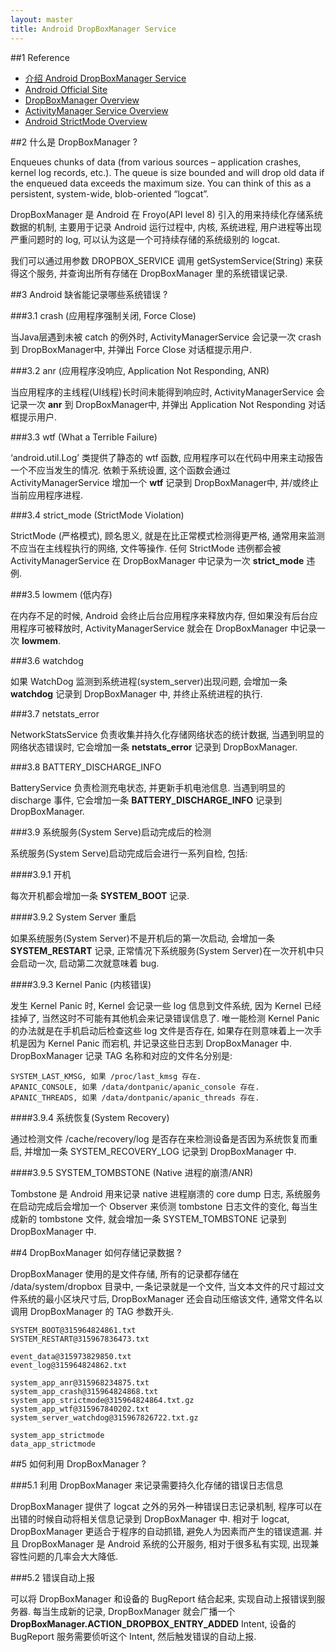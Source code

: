 ```yaml
---
layout: master
title: Android DropBoxManager Service
---
```



##1 Reference

* [介绍 Android DropBoxManager Service](http://xiaocong.github.com/blog/2012/11/21/to-introduce-android-dropboxmanager-service/)
* [Android Official Site](http://www.android.com/)
* [DropBoxManager Overview](http://developer.android.com/reference/android/os/DropBoxManager.html)
* [ActivityManager Service Overview](http://developer.android.com/reference/android/app/ActivityManager.html)
* [Android StrictMode Overview](http://developer.android.com/reference/android/os/StrictMode.html)

##2 什么是 DropBoxManager ?

Enqueues chunks of data (from various sources – application crashes, kernel log records, etc.). The queue is size bounded and will drop old data if the enqueued data exceeds the maximum size. You can think of this as a persistent, system-wide, blob-oriented “logcat”.

DropBoxManager 是 Android 在 Froyo(API level 8) 引入的用来持续化存储系统数据的机制, 主要用于记录 Android 运行过程中, 内核, 系统进程, 用户进程等出现严重问题时的 log, 可以认为这是一个可持续存储的系统级别的 logcat.

我们可以通过用参数 DROPBOX_SERVICE 调用 getSystemService(String) 来获得这个服务, 并查询出所有存储在 DropBoxManager 里的系统错误记录.

##3 Android 缺省能记录哪些系统错误 ?

###3.1 crash (应用程序强制关闭, Force Close)

当Java层遇到未被 catch 的例外时, ActivityManagerService 会记录一次 crash 到 DropBoxManager中, 并弹出 Force Close 对话框提示用户.

###3.2 anr (应用程序没响应, Application Not Responding, ANR)

当应用程序的主线程(UI线程)长时间未能得到响应时, ActivityManagerService 会记录一次 **anr** 到 DropBoxManager中, 并弹出 Application Not Responding 对话框提示用户.

###3.3 wtf (What a Terrible Failure)

‘android.util.Log’ 类提供了静态的 wtf 函数, 应用程序可以在代码中用来主动报告一个不应当发生的情况. 依赖于系统设置, 这个函数会通过 ActivityManagerService 增加一个 **wtf** 记录到 DropBoxManager中, 并/或终止当前应用程序进程.

###3.4 strict_mode (StrictMode Violation)

StrictMode (严格模式), 顾名思义, 就是在比正常模式检测得更严格, 通常用来监测不应当在主线程执行的网络, 文件等操作. 任何 StrictMode 违例都会被 ActivityManagerService 在 DropBoxManager 中记录为一次 **strict_mode** 违例.

###3.5 lowmem (低内存)

在内存不足的时候, Android 会终止后台应用程序来释放内存, 但如果没有后台应用程序可被释放时, ActivityManagerService 就会在 DropBoxManager 中记录一次 **lowmem**.


###3.6 watchdog

如果 WatchDog 监测到系统进程(system_server)出现问题, 会增加一条 **watchdog** 记录到 DropBoxManager 中, 并终止系统进程的执行.


###3.7 netstats_error

NetworkStatsService 负责收集并持久化存储网络状态的统计数据, 当遇到明显的网络状态错误时, 它会增加一条 **netstats_error** 记录到 DropBoxManager.

###3.8 BATTERY_DISCHARGE_INFO

BatteryService 负责检测充电状态, 并更新手机电池信息. 当遇到明显的 discharge 事件, 它会增加一条 **BATTERY_DISCHARGE_INFO** 记录到 DropBoxManager.


###3.9 系统服务(System Serve)启动完成后的检测

系统服务(System Serve)启动完成后会进行一系列自检, 包括:

####3.9.1 开机

每次开机都会增加一条 **SYSTEM_BOOT** 记录.

####3.9.2 System Server 重启

如果系统服务(System Server)不是开机后的第一次启动, 会增加一条 **SYSTEM_RESTART** 记录, 正常情况下系统服务(System Server)在一次开机中只会启动一次, 启动第二次就意味着 bug.

####3.9.3 Kernel Panic (内核错误)

发生 Kernel Panic 时, Kernel 会记录一些 log 信息到文件系统, 因为 Kernel 已经挂掉了, 当然这时不可能有其他机会来记录错误信息了. 唯一能检测 Kernel Panic 的办法就是在手机启动后检查这些 log 文件是否存在, 如果存在则意味着上一次手机是因为 Kernel Panic 而宕机, 并记录这些日志到 DropBoxManager 中. DropBoxManager 记录 TAG 名称和对应的文件名分别是:

	SYSTEM_LAST_KMSG, 如果 /proc/last_kmsg 存在.
	APANIC_CONSOLE, 如果 /data/dontpanic/apanic_console 存在.
	APANIC_THREADS, 如果 /data/dontpanic/apanic_threads 存在.

####3.9.4 系统恢复(System Recovery)

通过检测文件 /cache/recovery/log 是否存在来检测设备是否因为系统恢复而重启, 并增加一条 SYSTEM_RECOVERY_LOG 记录到 DropBoxManager 中.

####3.9.5 SYSTEM_TOMBSTONE (Native 进程的崩溃/ANR)

Tombstone 是 Android 用来记录 native 进程崩溃的 core dump 日志, 系统服务在启动完成后会增加一个 Observer 来侦测 tombstone 日志文件的变化, 每当生成新的 tombstone 文件, 就会增加一条 SYSTEM_TOMBSTONE 记录到 DropBoxManager 中.


##4 DropBoxManager 如何存储记录数据 ?

DropBoxManager 使用的是文件存储, 所有的记录都存储在 /data/system/dropbox 目录中, 一条记录就是一个文件, 当文本文件的尺寸超过文件系统的最小区块尺寸后, DropBoxManager 还会自动压缩该文件, 通常文件名以调用 DropBoxManager 的 TAG 参数开头.

	SYSTEM_BOOT@315964824861.txt
	SYSTEM_RESTART@315967836473.txt
	
	event_data@315973829850.txt
	event_log@315964824862.txt
	
	system_app_anr@315968234875.txt
	system_app_crash@315964824868.txt
	system_app_strictmode@315964824864.txt.gz
	system_app_wtf@315967840202.txt
	system_server_watchdog@315967826722.txt.gz
	
	system_app_strictmode
	data_app_strictmode

##5 如何利用 DropBoxManager ?

###5.1 利用 DropBoxManager 来记录需要持久化存储的错误日志信息

DropBoxManager 提供了 logcat 之外的另外一种错误日志记录机制, 程序可以在出错的时候自动将相关信息记录到 DropBoxManager 中. 相对于 logcat, DropBoxManager 更适合于程序的自动抓错, 避免人为因素而产生的错误遗漏. 并且 DropBoxManager 是 Android 系统的公开服务, 相对于很多私有实现, 出现兼容性问题的几率会大大降低.

###5.2 错误自动上报

可以将 DropBoxManager 和设备的 BugReport 结合起来, 实现自动上报错误到服务器. 每当生成新的记录, DropBoxManager 就会广播一个 **DropBoxManager.ACTION_DROPBOX\_ENTRY\_ADDED** Intent, 设备的 BugReport 服务需要侦听这个 Intent, 然后触发错误的自动上报.


